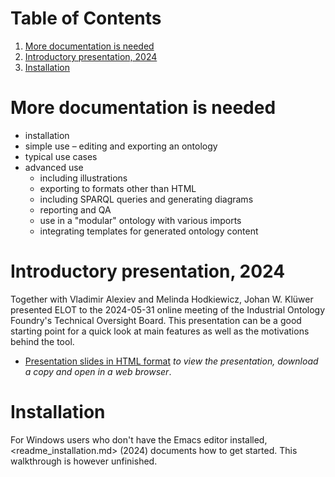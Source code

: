 
# Table of Contents

1.  [More documentation is needed](#orgaac0021)
2.  [Introductory presentation, 2024](#orge386cef)
3.  [Installation](#orgc851552)



<a id="orgaac0021"></a>

# More documentation is needed

-   installation
-   simple use &#x2013; editing and exporting an ontology
-   typical use cases
-   advanced use
    -   including illustrations
    -   exporting to formats other than HTML
    -   including SPARQL queries and generating diagrams
    -   reporting and QA
    -   use in a "modular" ontology with various imports
    -   integrating templates for generated ontology content


<a id="orge386cef"></a>

# Introductory presentation, 2024

Together with Vladimir Alexiev and Melinda Hodkiewicz, Johan W. Klüwer presented ELOT to the 2024-05-31 online meeting of the Industrial Ontology Foundry's Technical Oversight Board.
This presentation can be a good starting point for a quick look at main features as well as the motivations behind the tool.

-   [Presentation slides in HTML format](20240525T181908--elot-presented-to-iof-tob__elot_emacs_iof.html) *to view the presentation, download a copy and open in a web browser*.


<a id="orgc851552"></a>

# Installation

For Windows users who don't have the Emacs editor installed, <readme_installation.md> (2024) documents how to get started. This walkthrough is however unfinished.

